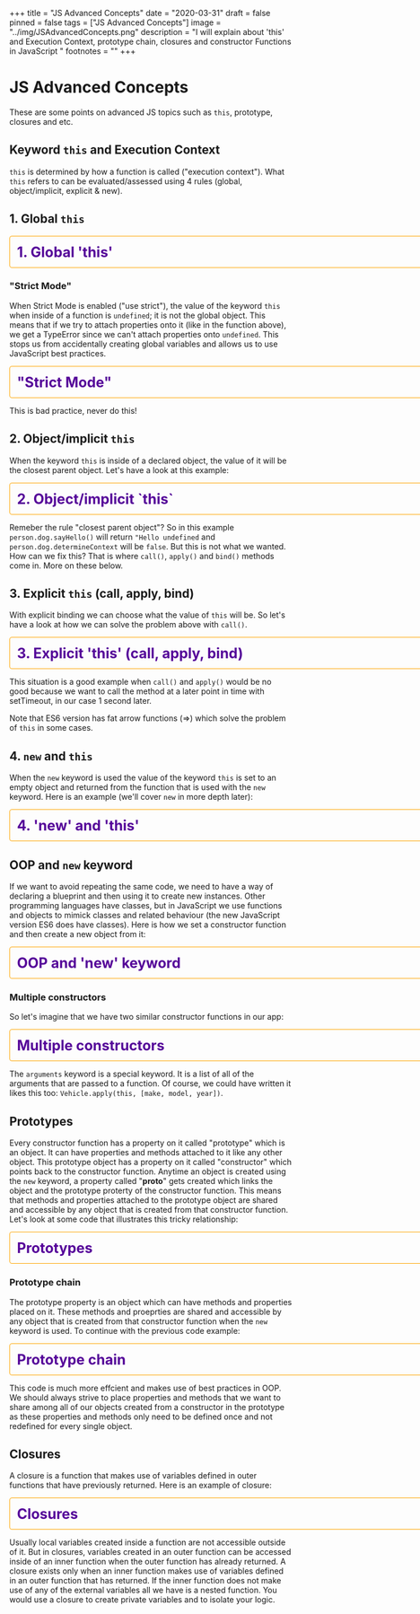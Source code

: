 +++
title = "JS Advanced Concepts"
date = "2020-03-31"
draft = false
pinned = false
tags = ["JS Advanced Concepts"]
image = "../img/JSAdvancedConcepts.png"
description = "I will explain about 'this' and Execution Context,
prototype chain, closures and constructor Functions in JavaScript "
footnotes = ""
+++


# JS Advanced Concepts

These are some points on advanced JS topics such as `this`, prototype, closures and etc.

## Keyword `this` and Execution Context

`this` is determined by how a function is called ("execution context"). What `this` refers to can be evaluated/assessed using 4 rules (global, object/implicit, explicit & new).

## 1. Global `this`

<details style="display: inline-block;
    border: 1px solid orange;
    border-radius: 4px;
    padding: .5em .5em;
    font-weight: bold;
    font-size: 25px;
    width: 90vw">
<summary style="font-weight: bold;
    display: inline;
    color: #509;
    margin: -.5em -.5em 0;
    padding: .5em;
    outline: none;">1. Global 'this'</summary>


When `this` is not inside of a declared object it will point to the window object. If it is declared inside of a function it will also point to the window object. 

```js 

console.log(this) // window

function whatIsThis() {
  return this
}

function variablesInThis() {
  // since the value of this is the window object
  // all we are doing here is creating a global variable (generally, you wouldn't want to do this)
  this.person = "Adem"
}

variablesInThis();

console.log(person) // Adem

whatIsThis() // window
``` 

</details>


### "Strict Mode"

When Strict Mode is enabled ("use strict"), the value of the keyword `this` when inside of a function is `undefined`; it is not the global object. This means that if we try to attach properties onto it (like in the function above), we get a TypeError since we can't attach properties onto `undefined`. This stops us from accidentally creating global variables and allows us to use JavaScript best practices.

<details style="display: inline-block;
    border: 1px solid orange;
    border-radius: 4px;
    padding: .5em .5em;
    font-weight: bold;
    font-size: 25px;
    width: 90vw">
<summary style="font-weight: bold;
    display: inline;
    color: #509;
    margin: -.5em -.5em 0;
    padding: .5em;
    outline: none;">"Strict Mode"</summary>

> note In the below function variable "person" will not be accessed from outside of the function. 

```js

function makePerson() {
  var person = "Adem"
}
console.log(person) // person is not defined

```
If we declare a variable inside the function without "var", it will be created in the global scope. Like this:
```js

function makePerson() {
  person = "Adem"
}
console.log(person) // "Adem"
```

</details>


This is bad practice, never do this!

## 2. Object/implicit `this`

When the keyword `this` is inside of a declared object, the value of it will be the closest parent object.
Let's have a look at this example:

<details style="display: inline-block;
    border: 1px solid orange;
    border-radius: 4px;
    padding: .5em .5em;
    font-weight: bold;
    font-size: 25px;
    width: 90vw">
<summary style="font-weight: bold;
    display: inline;
    color: #509;
    margin: -.5em -.5em 0;
    padding: .5em;
    outline: none;">2. Object/implicit `this`</summary>

```js
// strict does not make any difference here

const person = {
  firstName: "Adem",
  sayHi: function(){
    return "Hello" + this.firstName
  },
  determineContext: function() {
    return this === person
  }
}

person.sayHi() // "Hello Adem"
person.determineContext() // true
```
How about nested objects? Well, this is where the story gets a little complicated. Below we have a similar situation:

```js
const person = {
  firstName: "Adem",
  sayHi: function(){
    return "Hi" + this.firstName;
  },
  determineContext: function() {
    return this === person;
  },
  dog: {
    sayHello: function() {
      return "Hello" + this.firstName;
    },
    determineContext: function() {
      return this === person;
    }
  }
}
```

</details>

Remeber the rule "closest parent object"? So in this example `person.dog.sayHello()` will return `"Hello undefined` and `person.dog.determineContext` will be `false`. 
But this is not what we wanted. How can we fix this? That is where `call()`, `apply()` and `bind()` methods come in. More on these below.

## 3. Explicit `this` (call, apply, bind)

With explicit binding we can choose what the value of `this` will be. So let's have a look at how we can solve the problem above with `call()`.

<details style="display: inline-block;
    border: 1px solid orange;
    border-radius: 4px;
    padding: .5em .5em;
    font-weight: bold;
    font-size: 25px;
    width: 90vw">
<summary style="font-weight: bold;
    display: inline;
    color: #509;
    margin: -.5em -.5em 0;
    padding: .5em;
    outline: none;">3. Explicit 'this' (call, apply, bind)</summary>

#### `Call()`

Here we have the same nested object:
```js
const person = {
  firstName: "Adem",
  sayHi: function(){
    return "Hi" + this.firstName;
  },
  determineContext: function() {
    return this === person;
  },
  dog: {
    sayHello: function() {
      return "Hello" + this.firstName;
    },
    determineContext: function() {
      return this === person;
    }
  }
}
```
But if we want `this` to point to the person object and not the dog object, we bind it like so:
```js
person.dog.sayHello.call(person) // "Hello Adem"
person.dog.determineContext.call(person) // true
```
The `call()` method takes an infinite number of parameters. The first one is what we want the keyword `this` to refer to. In our case it is the `person` object. The first argument is also often called the `thisArg`. The other arguments are the ones that we want to pass to the method.

#### `apply()`

`apply()` method is very similar to call(). The only difference is that it takes only two arguments - thisArg and an array of arguments that we want to pass to a method. Let's have a look at an example:

```js
const profile = {
  firstName: "John",
  sayHi: function() {
    return "Hi " + this.firstName
  },
  addNumbers: function(a, b, c, d) {
    return this.firstName + " just calculated " + (a + b + c + d);
  }
}
const Adem = {
  firstName: "Adem"
}

profile.sayHi() // Hi John
profile.sayHi.apply(Adem) // Hi Adem

// let's add the numbers

profile.addNumbers(1, 2, 3, 4) // John just calculated 10
profile.addNumbers.call(Adem, 1, 2, 3, 4) // Adem just calculated 10
profile.addNumbers.apply(Adem, [1, 2, 3, 4]) // Adem just calculated 10
```
#### `bind()`

`bind()` works just like `call()` but instead of calling the function right away it returns a function definition with the keyword `this` set to the value of the `thisArg`. So when is `bind()` useful? One common use case is when we do not know all of the arguments that will be passed to a function. It means we do not want to invoke the function right away, we just want to return a new function with some of the parameters set. It is called "partial application". 
```js
// with bind we do not need to know all the arguments up front

const AdemCalc = profile.addNumbers.bind(Adem, 1, 2) // function() {}...
AdemCalc(3, 4) // Adem just calculated 10
```
Another common use case of `bind()` is to set the context of the keyword `this` for a function that will be called at a later point in time. Very commonly this happens when dealing with asynchronous code. Let's have a look at a more complex example:
```js
const profile = {
  firstName = "Ahmed",
  sayHi: function() {
    setTimeout(function() {
      console.log("Hi " + this.firstName)
    }, 1000)
  }
}
profile.sayHi() // Hi undefined (1 second later)
```
So it might come as a suprise that the result of `profile.sayHi()` would be Hi undefined. This is because setTimeout is set on the window object even though it is inside a declared object. To correct this situation we can explicitly assign `this` to the declared object with `bind()` like so:
```js
const profile = {
  firstName = "Ahmed",
  sayHi: function() {
    setTimeout(function() {
      console.log("Hi " + this.firstName)
    }.bind(this), 1000)
  }
}
profile.sayHi() // Hi Ahmed (1 second later)
```

</details>

This situation is a good example when `call()` and `apply()` would be no good because we want to call the method at a later point in time with setTimeout, in our case 1 second later. 

Note that ES6 version has fat arrow functions (=>) which solve the problem of `this` in some cases.

## 4. `new` and `this`

When the `new` keyword is used the value of the keyword `this` is set to an empty object and returned from the function that is used with the `new` keyword. Here is an example (we'll cover `new` in more depth later): 

<details style="display: inline-block;
    border: 1px solid orange;
    border-radius: 4px;
    padding: .5em .5em;
    font-weight: bold;
    font-size: 25px;
    width: 90vw">
<summary style="font-weight: bold;
    display: inline;
    margin: -.5em -.5em 0;
    color: #509;
    padding: .5em;
    outline: none;">4. 'new' and 'this' </summary>

```js

function Person(firstName, lastName) {
  this.firstName = firstName;
  this.lastName = lastName;
}
const fullName = new Person("Hassan", "Hussein");

fullName.firstName // "Hassan"
fullName.lastName // "Hussein"

```

</details>

## OOP and `new` keyword

If we want to avoid repeating the same code, we need to have a way of declaring a blueprint and then using it to create new instances. Other programming languages have classes, but in JavaScript we use functions and objects to mimick classes and related behaviour (the new JavaScript version ES6 does have classes). Here is how we set a constructor function and then create a new object from it:

<details style="display: inline-block;
    border: 1px solid orange;
    border-radius: 4px;
    padding: .5em .5em;
    font-weight: bold;
    font-size: 25px;
    width: 90vw">
<summary style="font-weight: bold;
    display: inline;
    color: #509;
    margin: -.5em -.5em 0;
    padding: .5em;
    outline: none;">OOP and 'new' keyword</summary>


```js
// constructor function

function House(bedrooms, bathrooms, numSqM) {
  this.bedrooms = bedrooms;
  this.bathrooms = bathrooms;
  this.numSqM = numSqM;
}

// creating an object from the constructor function with the "new" keyword 
const firstHouse = new House(2, 2, 120)

firstHouse.bedrooms // 2
firstHouse.bathrooms // 2
firstHouse.numSqM // 120
```
So what does exactly the `new` keyword do? These are its main functions:

1. First it creates an empty object
2. It then sets the keyword `this` to be that empty object
3. It adds the implicit `return this` to the end of the function so that the object can be returned from the function
4. It adds a property onto the empty object called "__proto__" which links the prototype property on the constructor function to the empty object (more on this later).
   
</details>

### Multiple constructors

So let's imagine that we have two similar constructor functions in our app:

<details style="display: inline-block;
    border: 1px solid orange;
    border-radius: 4px;
    padding: .5em .5em;
    font-weight: bold;
    color: #509;
    font-size: 25px;
    width: 90vw">
<summary style="font-weight: bold;
    display: inline;
    margin: -.5em -.5em 0;
    padding: .5em;
    outline: none;">Multiple constructors</summary>

```js

function Vehicle(make, model, year) {
  this.make = make;
  this.model = model;
  this.year = year;
  this.numOfWheels = 4;
}

function Motorcycle(make, model, year) {
  this.make = make;
  this.model = model;
  this.year = year;
  this.numOfWheels = 2
}
```
This isnt't what we would call DRY code. So here is how we can refactor it combining the two constructor functions (we will have tu use either `call()` or `apply()`:

```js

// The Vehicle function looks the same
function Vehicle(make, model, year) {
  this.make = make;
  this.model = model;
  this.year = year;
  this.numOfWheels = 4;
}
// in the Motorcycle function we invoke the Vehicle function to avoid code duplication
// we also have to explicitly say what the 'this' value needs to be

function Motorycle(make, model, year) {
  Vehicle.call(this, make, model, year);
  this.numOfWheels = 2;
}

```

This looks pretty neat. Here we set the value of `this` to be the object created from the Motorcycle constructor function rather than the one created from the Vehicle function. 
We can do the same thing with `apply()` and the code will look even more sleek: 

```js

function Motorcycle(make, model, year) {
  Vehicle.apply(this, arguments);
  this.numOfWheels = 2;
}

```

</details>

The `arguments` keyword is a special keyword. It is a list of all of the arguments that are passed to a function. Of course, we could have written it likes this too: `Vehicle.apply(this, [make, model, year])`. 

## Prototypes

Every constructor function has a property on it called "prototype" which is an object. It can have properties and methods attached to it like any other object. This prototype object has a property on it called "constructor" which points back to the constructor function. Anytime an object is created using the `new` keyword, a property called "__proto__" gets created which links the object and the prototype proterty of the constructor function. This means that methods and properties attached to the prototype object are shared and accessible by any object that is created from that constructor function. Let's look at some code that illustrates this tricky relationship: 

<details style="display: inline-block;
    border: 1px solid orange;
    border-radius: 4px;
    padding: .5em .5em;
    font-weight: bold;
    font-size: 25px;
    width: 90vw">
<summary style="font-weight: bold;
    display: inline;
    color: #509;
    margin: -.5em -.5em 0;
    padding: .5em;
    outline: none;">Prototypes</summary>

```js
// this is the constructor function

function Person(name) {
  this.name = name;
}

// this is an object created from the Person constructor

const profile = new Person("James");

// since we used the new keyword, we have established a link between the object and the prototype property
// we can access that using __proto__

profile.__proto__ === Person.prototype; // true

```
</details>

### Prototype chain

The prototype property is an object which can have methods and properties placed on it. These methods and proeprties are shared and accessible by any object that is created from that constructor function when the `new` keyword is used. To continue with the previous code example: 

<details style="display: inline-block;
    border: 1px solid orange;
    border-radius: 4px;
    padding: .5em .5em;
    font-weight: bold;
    font-size: 25px;
    width: 90vw">
<summary style="font-weight: bold;
    display: inline;
    margin: -.5em -.5em 0;
    color: #509;
    padding: .5em;
    outline: none;">Prototype chain</summary>

```js
function Person(name) {
  this.name = name;
}
const profile = new Person("Kamil");

Person.prorotype.isInstructor = true;

profile.isInstructor; // true
```
We have access to the properties of the prototype through `__proto__`. Here we see the prototype chain at play.
Prototype chain means that JavaScript will look at an object and see if the method or property you are looking for exists and if not it will go to that object's `__proto__` property and repeat until there is not another `__proto__` to look at. 

How to use prototypes? 

Let's say we have a code like this:

```js 

function Person(name) {
  this.name = name;
  this.greet = function() {
    return "Hello " + this.name;
  }
}

const profile = new Person("Kamil");

profile.greet(); // Hello kamil

```
This code works but it is inefficient because every time that the Person object is created we have to define this function on that object. So when we make 1 million objects from the constructor we are adding the `greet` property one million times. That is not very efficient. It would be nice if we could just define it once and have it accessible from every object created from the constructor. And that is exactly what placing methods on the prototype object lets us do. So let's refacture our code a little using prototype object: 

```js

function Person(name) {
  this.name = name;
}

Person.prototype.greet = function() {
  return "Hi " + this.name;
}

const profile = new Person("John");

profile.greet(); // Hi John

```

</details>


This code is much more effcient and makes use of best practices in OOP. We should always strive to place properties and methods that we want to share among all of our objects created from a constructor in the prototype as these properties and methods only need to be defined once and not redefined for every single object.

## Closures

A closure is a function that makes use of variables defined in outer functions that have previously returned. Here is an example of closure:

<details style="display: inline-block;
    border: 1px solid orange;
    border-radius: 4px ;
    padding: .5em .5em;
    font-weight: bold;
    font-size: 25px;
    width: 90vw">
<summary style="font-weight: bold;
    display: inline;
    color: #509;
    margin: -.5em -.5em 0;
    padding: .5em;
    outline: none;">Closures</summary>

```js
function outer() {
  const data = "closures are ";
  return function inner() {
    const innerData = "awesome";
    return data + innerData;
  }
}

outer()() // "closures are awesome"

```

</details>


Usually local variables created inside a function are not accessible outside of it. But in closures, variables created in an outer function can be accessed inside of an inner function when the outer function has already returned. 
A closure exists only when an inner function makes use of variables defined in an outer function that has returned. If the inner function does not make use of any of the external variables all we have is a nested function. 
You would use a closure to create private variables and to isolate your logic. 
